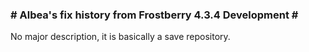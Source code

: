 ### # Albea's fix history from Frostberry 4.3.4 Development # ###

No major description, it is basically a save repository.